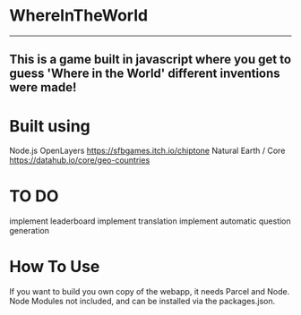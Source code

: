 # WhereInTheWorld
------------------
This is a game built in javascript
where you get to guess 'Where in the
World' different inventions were 
made!
------------------
# Built using
Node.js
OpenLayers
https://sfbgames.itch.io/chiptone
Natural Earth / Core https://datahub.io/core/geo-countries
# TO DO
implement leaderboard
implement translation
implement automatic question generation
# How To Use
If you want to build you own copy of the webapp,
it needs Parcel and Node. Node Modules not
included, and can be installed via the
packages.json.
